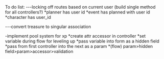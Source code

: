 To do list: 
---locking off routes based on current user 
(build single method for all controllers?)
*planner has user id 
*event has planned with user id 
*character has user_id

---convert treasure to singular association

-implement pool system for xp
*create attr accessor in controller 
*set variable during flow for leveling up 
*pass variable into form as a hidden field 
*pass from first controller into the next as a param 
*(flow) param>hidden field>param>accessor>validation 